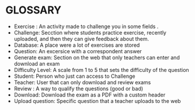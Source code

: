 # GLOSSARY
* Exercise : An activity made to challenge you in some fields .
* Challenge: Secction where students practice exercise, recently uploaded, and then they can give feedback about them.
* Database: A place were a lot of exercises are stored
* Question: An excersice with a correspondent answer
* Generate exam: Section on the web that only teachers can enter and download an exam
* Difficulty Level: A scale from 1 to 5 that sets the difficulty of the question
* Student: Person who just can access to Challenge
* Teacher: User that can only download and review exams
* Review :  A way to qualify the questions (good or bad)
* Download: Download the exam as a PDF with a custom header
* Upload question: Specific question that a teacher uploads to the web
